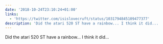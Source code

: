 ```yaml
---
date: '2018-10-24T23:10:24+01:00'
links:
  - 'https://twitter.com/isislovecruft/status/1031794845109477377'
description: 'Did the atari 520 ST have a rainbow... I think it did... '
---
```

Did the atari 520 ST have a rainbow... I think it did... 
